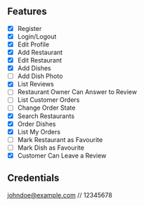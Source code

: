 ## Features

- [x] Register
- [x] Login/Logout
- [x] Edit Profile
- [x] Add Restaurant
- [x] Edit Restaurant
- [x] Add Dishes
- [ ] Add Dish Photo
- [x] List Reviews
- [ ] Restaurant Owner Can Answer to Review
- [ ] List Customer Orders
- [ ] Change Order State
- [x] Search Restaurants
- [x] Order Dishes
- [x] List My Orders
- [ ] Mark Restaurant as Favourite
- [ ] Mark Dish as Favourite
- [x] Customer Can Leave a Review

## Credentials

johndoe@example.com // 12345678